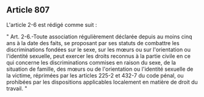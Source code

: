 Article 807
----
L'article 2-6 est rédigé comme suit :

" Art. 2-6.-Toute association régulièrement déclarée depuis au moins cinq ans à
la date des faits, se proposant par ses statuts de combattre les discriminations
fondées sur le sexe, sur les mœurs ou sur l'orientation ou l'identité sexuelle,
peut exercer les droits reconnus à la partie civile en ce qui concerne les
discriminations commises en raison du sexe, de la situation de famille, des
mœurs ou de l'orientation ou l'identité sexuelle de la victime, réprimées par
les articles 225-2 et 432-7 du code pénal, ou prohibées par les dispositions
applicables localement en matière de droit du travail. "
